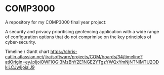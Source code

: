 # COMP3000
A repository for my COMP3000 final year project:

A security and privacy prioritising geofencing application with a wide range of configuration options that do not comprimise on the key principles of cyber-security.


Timeline / Gantt chart
https://chris-catlin.atlassian.net/jira/software/projects/COM/boards/34/timeline?atlOrigin=eyJpIjoiOWFlOGI3MzBhY2E1NGE2YTgzYWQxYmNjNTNlMTU2ODkiLCJwIjoiaiJ9
